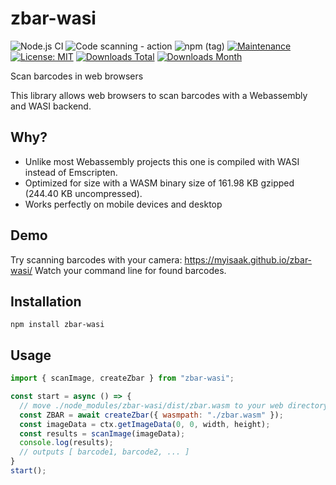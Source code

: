 # zbar-wasi

![Node.js CI](https://github.com/MyIsaak/zbar-wasi/workflows/Node.js%20CI/badge.svg)
![Code scanning - action](https://github.com/MyIsaak/zbar-wasi/workflows/Code%20scanning%20-%20action/badge.svg)
![npm (tag)](https://img.shields.io/npm/v/zbar-wasi/latest)
[![Maintenance](https://img.shields.io/badge/Maintained%3F-yes-green.svg)](https://github.com/MyIsaak/zbar-wasi/graphs/commit-activity)
[![License: MIT](https://img.shields.io/badge/License-MIT-yellow.svg)](https://opensource.org/licenses/MIT)
[![Downloads Total](https://img.shields.io/npm/dt/zbar-wasi.svg)](https://www.npmjs.com/package/zbar-wasi)
[![Downloads Month](https://img.shields.io/npm/dm/zbar-wasi)](https://www.npmjs.com/package/zbar-wasi)

Scan barcodes in web browsers

This library allows web browsers to scan barcodes with a Webassembly and WASI backend.

## Why?

- Unlike most Webassembly projects this one is compiled with WASI instead of Emscripten.
- Optimized for size with a WASM binary size of 161.98 KB gzipped (244.40 KB uncompressed).
- Works perfectly on mobile devices and desktop

## Demo

Try scanning barcodes with your camera: https://myisaak.github.io/zbar-wasi/
Watch your command line for found barcodes.

## Installation

```
npm install zbar-wasi
```

## Usage

```js
import { scanImage, createZbar } from "zbar-wasi";

const start = async () => {
  // move ./node_modules/zbar-wasi/dist/zbar.wasm to your web directory"
  const ZBAR = await createZbar({ wasmpath: "./zbar.wasm" });
  const imageData = ctx.getImageData(0, 0, width, height);
  const results = scanImage(imageData);
  console.log(results);
  // outputs [ barcode1, barcode2, ... ]
}
start();
```
